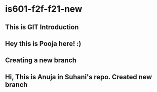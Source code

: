 # is601-f2f-f21-new
## This is GIT Introduction
## Hey this is Pooja here! :) 
## Creating a new branch  
## Hi, This is Anuja in Suhani's repo. Created new branch
